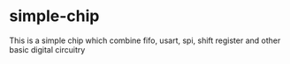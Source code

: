 # simple-chip
This is a simple chip which combine fifo, usart, spi, shift register and other basic digital circuitry
